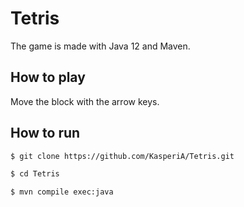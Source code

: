 # Tetris

The game is made with Java 12 and Maven. 

## How to play
Move the block with the arrow keys.

## How to run
```bash
$ git clone https://github.com/KasperiA/Tetris.git

$ cd Tetris

$ mvn compile exec:java
```
